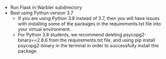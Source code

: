 - Run Flask in Warbler subdirectory
- Best using Python version 3.7
  - If you are using Python 3.8 instead of 3.7, then you will have issues with installing some of the packages in the requirements.txt file into your virtual environment. 
  - For Python 3.8 students, we recommend deleting psycopg2-binary==2.8.6 from the requirements.txt file, and using pip install psycopg2-binary in the terminal in order to successfully install this package. 